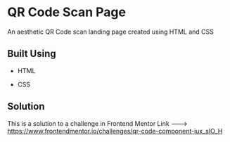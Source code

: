 
# QR Code Scan Page

An aesthetic QR Code scan landing page created using HTML and CSS


## Built Using

- HTML

- CSS



## Solution
This is a solution to a challenge in Frontend Mentor 
Link ---> https://www.frontendmentor.io/challenges/qr-code-component-iux_sIO_H